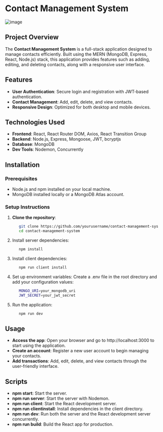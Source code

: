# Contact Management System

![image](https://github.com/user-attachments/assets/cbe7b178-7dd1-4d5c-a8e4-d3484642d957)

## Project Overview

The **Contact Management System** is a full-stack application designed to manage contacts efficiently. Built using the MERN (MongoDB, Express, React, Node.js) stack, this application provides features such as adding, editing, and deleting contacts, along with a responsive user interface.

## Features

- **User Authentication**: Secure login and registration with JWT-based authentication.
- **Contact Management**: Add, edit, delete, and view contacts.
- **Responsive Design**: Optimized for both desktop and mobile devices.

## Technologies Used

- **Frontend**: React, React Router DOM, Axios, React Transition Group
- **Backend**: Node.js, Express, Mongoose, JWT, bcryptjs
- **Database**: MongoDB
- **Dev Tools**: Nodemon, Concurrently

## Installation

### Prerequisites

- Node.js and npm installed on your local machine.
- MongoDB installed locally or a MongoDB Atlas account.

### Setup Instructions

1. **Clone the repository**:
   ```bash
      git clone https://github.com/yourusername/contact-management-system.git
      cd contact-management-system

2. Install server dependencies:
   ```bash
      npm install

3. Install client dependencies:
   ```bash
      npm run client install

4. Set up environment variables:
   Create a .env file in the root directory and add your configuration values:
   ```bash
      MONGO_URI=your_mongodb_uri
      JWT_SECRET=your_jwt_secret

5. Run the application:
   ```bash
      npm run dev
   

## Usage
- **Access the app**: Open your browser and go to http://localhost:3000 to start using the application.
- **Create an account**: Register a new user account to begin managing your contacts.
- **Add transactions**: Add, edit, delete, and view contacts through the user-friendly interface.

## Scripts
- **npm start**: Start the server.
- **npm run server**: Start the server with Nodemon.
- **npm run client**: Start the React development server.
- **npm run clientinstall**: Install dependencies in the client directory.
- **npm run dev**: Run both the server and the React development server concurrently.
- **npm run build**: Build the React app for production.



  
